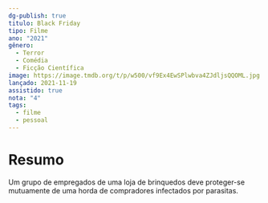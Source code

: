 ```yaml
---
dg-publish: true
titulo: Black Friday
tipo: Filme
ano: "2021"
gênero:
  - Terror
  - Comédia
  - Ficção Científica
image: https://image.tmdb.org/t/p/w500/vf9Ex4EwSPlwbva4ZJdljsQQOML.jpg
lançado: 2021-11-19
assistido: true
nota: "4"
tags:
  - filme
  - pessoal
---
```

# Resumo
Um grupo de empregados de uma loja de brinquedos deve proteger-se mutuamente de uma horda de compradores infectados por parasitas.
